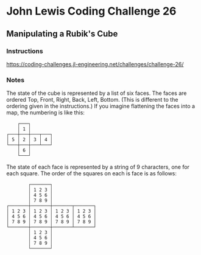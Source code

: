 # John Lewis Coding Challenge 26

## Manipulating a Rubik's Cube

### Instructions

<https://coding-challenges.jl-engineering.net/challenges/challenge-26/>

### Notes

The state of the cube is represented by a list of six faces. The faces are ordered Top, Front, Right, Back, Left, Bottom. (This is different to the ordering given in the instructions.) If you imagine flattening the faces into a map, the numbering is like this:

```
    ┌───┐
    │ 1 │
┌───┼───┼───┬───┐
│ 5 │ 2 │ 3 │ 4 │
└───┼───┼───┴───┘
    │ 6 │
    └───┘
```

The state of each face is represented by a string of 9 characters, one for each square. The order of the squares on each is face is as follows: 

```
        ┌───────┐
        │ 1 2 3 │
        │ 4 5 6 │
        │ 7 8 9 │
┌───────┼───────┼───────┬───────┐
│ 1 2 3 │ 1 2 3 │ 1 2 3 │ 1 2 3 │
│ 4 5 6 │ 4 5 6 │ 4 5 6 │ 4 5 6 │
│ 7 8 9 │ 7 8 9 │ 7 8 9 │ 7 8 9 │
└───────┼───────┼───────┴───────┘
        │ 1 2 3 │
        │ 4 5 6 │
        │ 7 8 9 │
        └───────┘
```